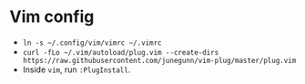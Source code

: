 # Vim config

* `ln -s ~/.config/vim/vimrc ~/.vimrc`
* `curl -fLo ~/.vim/autoload/plug.vim --create-dirs https://raw.githubusercontent.com/junegunn/vim-plug/master/plug.vim`
* Inside `vim`, run `:PlugInstall`.
